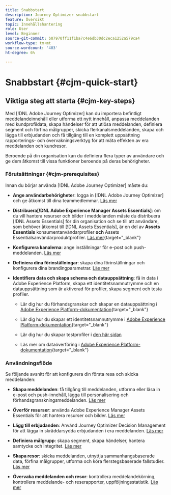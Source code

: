 ```yaml
---
title: Snabbstart
description: Journey Optimizer snabbstart
feature: Översikt
topic: Innehållshantering
role: User
level: Beginner
source-git-commit: b07970ff11f1ba7c4e6db30dc2eca1252a579ca4
workflow-type: tm+mt
source-wordcount: '403'
ht-degree: 6%

---
```


# Snabbstart {#cjm-quick-start}

## Viktiga steg att starta {#cjm-key-steps}

Med [!DNL Adobe Journey Optimizer] kan du importera befintligt meddelandeinnehåll eller utforma ett nytt innehåll, anpassa meddelanden med kundprofildata, skapa händelser för att utlösa meddelanden, definiera segment och förfina målgrupper, skicka flerkanalsmeddelanden, skapa och lägga till erbjudanden och få tillgång till en komplett uppsättning rapporterings- och övervakningsverktyg för att mäta effekten av era meddelanden och kundresor.

Beroende på din organisation kan du definiera flera typer av användare och ge dem åtkomst till vissa funktioner beroende på deras behörigheter.

### Förutsättningar {#cjm-prerequisites}

Innan du börjar använda [!DNL Adobe Journey Optimizer] måste du:

* **Ange användarbehörigheter**: logga in  [!DNL Adobe Journey Optimizer] och ge åtkomst till dina teammedlemmar. [Läs mer](../using/administration/permissions.md)

* **Distribuera[!DNL Adobe Experience Manager Assets Essentials]**: om du vill hantera resurser och bilder i meddelanden måste du distribuera  [!DNL Assets Essentials] för din organisation och se till att användare, som behöver åtkomst till  [!DNL Assets Essentials], är en del av  **Assets Essentials** konsumentanvändarprofiler  **och** Assets Essentialsanvändarproduktprofiler. [Läs mer](https://experienceleague.adobe.com/docs/experience-manager-assets-essentials/help/deploy-administer.html){target=&quot;_blank&quot;}

* **Konfigurera kanalerna**: ange inställningar för e-post och push-meddelanden. [Läs mer](../using/configuration/get-started-configuration.md)

* **Definiera dina förinställningar**: skapa dina förinställningar och konfigurera dina brandingparametrar. [Läs mer](../using/configuration/message-presets.md)

* **Identifiera data och skapa schema och datauppsättning**: få in data i Adobe Experience Platform, skapa ett identitetsnamnutrymme och en datauppsättning som är aktiverad för profiler, skapa segment och testa profiler.

   * Lär dig hur du förhandsgranskar och skapar en datauppsättning i [Adobe Experience Platform-dokumentation](https://experienceleague.adobe.com/docs/experience-platform/catalog/datasets/user-guide.html){target=&quot;_blank&quot;}

   * Lär dig hur du skapar ett identitetsnamnutrymme i [Adobe Experience Platform-dokumentation](https://experienceleague.adobe.com/docs/experience-platform/identity/namespaces.html?lang=en#manage-namespaces){target=&quot;_blank&quot;}

   * Lär dig hur du skapar testprofiler i [den här sidan](../using/building-journeys/creating-test-profiles.md)

   * Läs mer om dataöverföring i [Adobe Experience Platform-dokumentation](https://experienceleague.adobe.com/docs/experience-platform/ingestion/home.html){target=&quot;_blank&quot;}


### Användningsflöde

Se följande avsnitt för att konfigurera din första resa och skicka meddelanden:

* **Skapa meddelanden**: få tillgång till meddelanden, utforma eller läsa in e-post och push-innehåll, lägga till personalisering och förhandsgranskningsmeddelanden. [Läs mer](create-message.md)

* **Överför resurser**: använda Adobe Experience Manager Assets Essentials för att hantera resurser och bilder. [Läs mer](assets-essentials.md)

* **Lägg till erbjudanden**: Använd Journey Optimizer Decision Management för att lägga in skräddarsydda erbjudanden i era meddelanden. [Läs mer](../using/offers/get-started/starting-offer-decisioning.md)

* **Definiera målgrupp**: skapa segment, skapa händelser, hantera samtycke och integritet. [Läs mer](../using/segment/about-segments.md)

* **Skapa resor**: skicka meddelanden, utnyttja sammanhangsbaserade data, förfina målgrupper, utforma och köra flerstegsbaserade fallstudier. [Läs mer](building-journeys/journey.md)

* **Övervaka meddelanden och resor**: kontrollera meddelandekörning, kontrollera meddelande- och reserapporter, uppföljningsstatistik. [Läs mer](message-monitoring.md)
